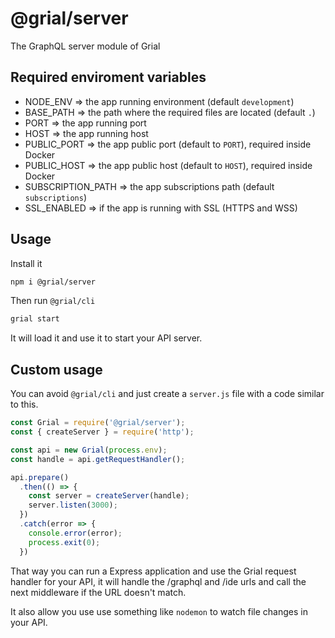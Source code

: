 # @grial/server
The GraphQL server module of Grial

## Required enviroment variables
- NODE_ENV => the app running environment (default `development`)
- BASE_PATH => the path where the required files are located (default `.`)
- PORT => the app running port
- HOST => the app running host
- PUBLIC_PORT => the app public port (default to `PORT`), required inside Docker
- PUBLIC_HOST => the app public host (default to `HOST`), required inside Docker
- SUBSCRIPTION_PATH => the app subscriptions path (default `subscriptions`)
- SSL_ENABLED => if the app is running with SSL (HTTPS and WSS)

## Usage
Install it

```bash
npm i @grial/server
```

Then run `@grial/cli`

```bash
grial start
```

It will load it and use it to start your API server.

## Custom usage
You can avoid `@grial/cli` and just create a `server.js` file with a code similar to this.

```js
const Grial = require('@grial/server');
const { createServer } = require('http');

const api = new Grial(process.env);
const handle = api.getRequestHandler();

api.prepare()
  .then(() => {
    const server = createServer(handle);
    server.listen(3000);
  })
  .catch(error => {
    console.error(error);
    process.exit(0);
  })
```

That way you can run a Express application and use the Grial request handler for your API, it will handle the /graphql and /ide urls and call the next middleware if the URL doesn't match.

It also allow you use use something like `nodemon` to watch file changes in your API.
